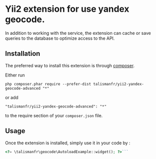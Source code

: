 Yii2 extension for use yandex geocode.
======================================
In addition to working with the service, the extension can cache or save queries to the database to optimize access to the API.

Installation
------------

The preferred way to install this extension is through [composer](http://getcomposer.org/download/).

Either run

```
php composer.phar require --prefer-dist talismanfr/yii2-yandex-geocode-advanced "*"
```

or add

```
"talismanfr/yii2-yandex-geocode-advanced": "*"
```

to the require section of your `composer.json` file.


Usage
-----

Once the extension is installed, simply use it in your code by  :

```php
<?= \talismanfr\geocode\AutoloadExample::widget(); ?>```